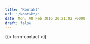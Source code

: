 ```yaml
---
title: 'Kontakt'
url: '/kontakt/'
date: Mon, 08 Feb 2016 20:21:02 +0000
draft: false
---
```


{{< form-contact >}}